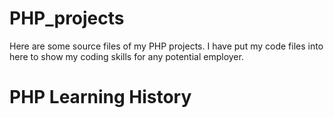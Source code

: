 # PHP_projects
Here are some source files of my PHP projects. I have put my code files into here to show my coding skills for any potential employer.

# PHP Learning History


